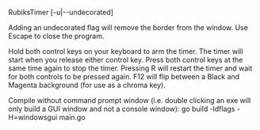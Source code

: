 RubiksTimer [-u|--undecorated]

Adding an undecorated flag will remove the border from the window.
Use Escape to close the program.

Hold both control keys on your keyboard to arm the timer.
The timer will start when you release either control key.
Press both control keys at the same time again to stop the timer.
Pressing R will restart the timer and wait for both controls to be pressed again.
F12 will flip between a Black and Magenta background (for use as a chroma key).

Compile without command prompt window (i.e. double clicking an exe will only
build a GUI window and not a console window): go build -ldflags -H=windowsgui
main.go